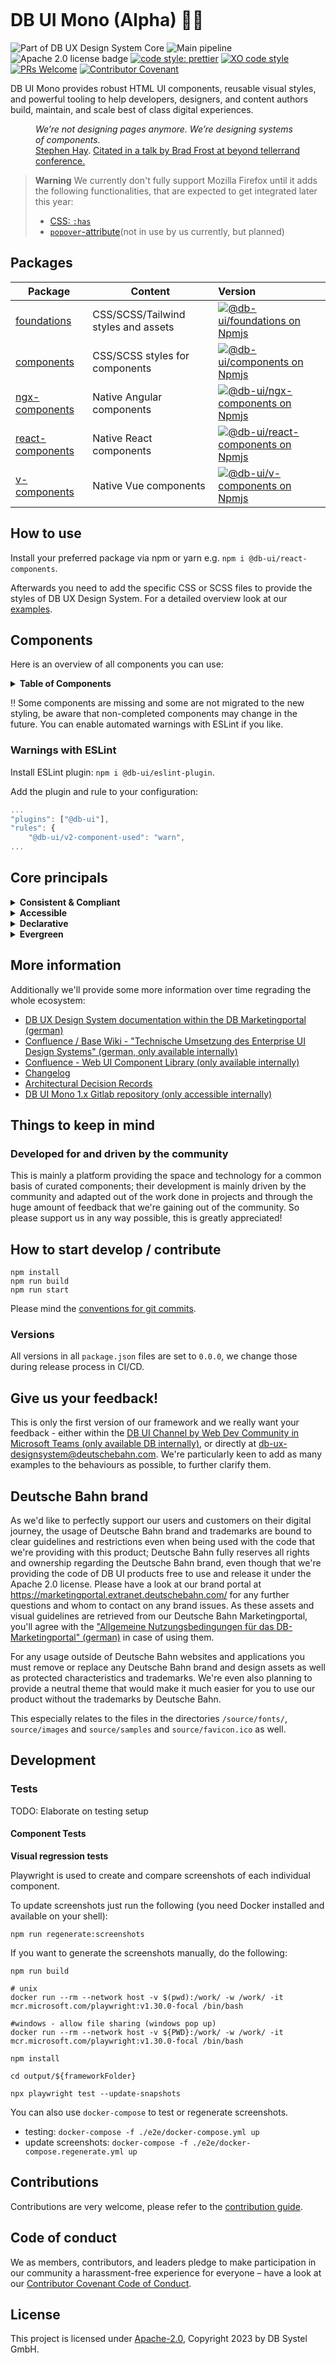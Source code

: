 <!-- markdownlint-configure-file { "MD013": false, "MD041":false } -->
<!-- markdownlint-disable MD033 MD010 -->

<img src="docs/images/header_image_0.guetzli.jpg" alt="" srcset="docs/images/header_image_0.guetzli.2x.jpg 2x, docs/images/header_image_0.guetzli.3x.jpg 3x"> <!-- width="830" height="276" //-->

# DB UI Mono (Alpha) 🚂💖

![Part of DB UX Design System Core](https://img.shields.io/badge/Part%20of-DB%20UX%20Design%20System%20Core-d7dce1.svg)
![Main pipeline](https://github.com/db-ui/mono/actions/workflows/default.yml/badge.svg)
![Apache 2.0 license badge](https://img.shields.io/badge/License-Apache_2.0-blue.svg)
[![code style: prettier](https://img.shields.io/badge/code_style-prettier-ff69b4.svg?style=flat-square)](https://github.com/prettier/prettier)
[![XO code style](https://img.shields.io/badge/code_style-XO-5ed9c7.svg)](https://github.com/xojs/xo)
[![PRs Welcome](https://img.shields.io/badge/PRs-welcome-brightgreen.svg?style=flat-square)](http://makeapullrequest.com)
[![Contributor Covenant](https://img.shields.io/badge/Contributor%20Covenant-2.0-4baaaa.svg)](CODE-OF-CONDUCT.md)

DB UI Mono provides robust HTML UI components, reusable visual styles, and powerful tooling to help developers,
designers, and content authors build, maintain, and scale best of class digital experiences.

<figure>
	<cite>We’re not designing pages anymore. We’re designing systems of components.</cite>
	<figcaption><a href="https://bradfrost.com/blog/post/bdconf-stephen-hay-presents-responsive-design-workflow/" target="_blank" rel="noopener noreferrer">Stephen Hay</a>. <a href="https://vimeo.com/67476280" title="Brad Frosts at beyond tellerrand conference regarding Atomic Design" target="_blank" rel="noopener noreferrer">Citated in a talk by Brad Frost at beyond tellerrand conference.</a></figcaption>
</figure>


> **Warning**
> We currently don't fully support Mozilla Firefox until it adds the following functionalities, that are expected to get integrated later this year:
> - [CSS: `:has`](https://caniuse.com/css-has)
> - [`popover`-attribute](https://caniuse.com/mdn-api_htmlinputelement_popovertargetaction)(not in use by us currently, but planned)


## Packages

| Package                             | Content                             | Version                                                                                                                                                                                                              |
| ----------------------------------- | ----------------------------------- | :------------------------------------------------------------------------------------------------------------------------------------------------------------------------------------------------------------------- |
| [foundations](packages/foundations) | CSS/SCSS/Tailwind styles and assets | [![@db-ui/foundations on Npmjs](https://img.shields.io/npm/v/@db-ui/foundations.svg?color=rgb%28237%2C%2028%2C%2036%29 "npm version")](https://npmjs.com/package/@db-ui/foundations "DB UI – on NPM")                |
| [components](packages/components)   | CSS/SCSS styles for components      | [![@db-ui/components on Npmjs](https://img.shields.io/npm/v/@db-ui/components.svg?color=rgb%28237%2C%2028%2C%2036%29 "npm version")](https://npmjs.com/package/@db-ui/components "DB UI – on NPM")                   |
| [ngx-components](output/angular)    | Native Angular components           | [![@db-ui/ngx-components on Npmjs](https://img.shields.io/npm/v/@db-ui/ngx-components.svg?color=rgb%28237%2C%2028%2C%2036%29 "npm version")](https://npmjs.com/package/@db-ui/ngx-components "DB UI – on NPM")       |
| [react-components](output/react)    | Native React components             | [![@db-ui/react-components on Npmjs](https://img.shields.io/npm/v/@db-ui/react-components.svg?color=rgb%28237%2C%2028%2C%2036%29 "npm version")](https://npmjs.com/package/@db-ui/react-components "DB UI – on NPM") |
| [v-components](output/vue/vue3)     | Native Vue components               | [![@db-ui/v-components on Npmjs](https://img.shields.io/npm/v/@db-ui/v-components.svg?color=rgb%28237%2C%2028%2C%2036%29 "npm version")](https://npmjs.com/package/@db-ui/v-components "DB UI – on NPM")             |

## How to use

Install your preferred package via npm or yarn e.g. `npm i @db-ui/react-components`.

Afterwards you need to add the specific CSS or SCSS files to provide the styles of DB UX Design System.
For a detailed overview look at our [examples](examples).

## Components

Here is an overview of all components you can use:

<details>
  <summary><strong>Table of Components</strong></summary>

| Name                                                    | Category          | Inside Repo | Styling | Complete | Planned for beta |
| ------------------------------------------------------- | ----------------- | :---------: | :-----: | :------: | :--------------: |
| Accordion                                               | 04 - Data-Display |     ❌      |   ❌    |    ❌    |        ✅        |
| Alert                                                   | 05 - Feedback     |     ❌      |   ❌    |    ❌    |        ✅        |
| Avatar                                                  | 04 - Data-Display |     ❌      |   ❌    |    ❌    |        ❌        |
| Backdrop                                                | 06 - Utility      |     ❌      |   ❌    |    ❌    |        ✅        |
| Badge                                                   | 05 - Feedback     |     ❌      |   ❌    |    ❌    |        ✅        |
| Bottom-Navigation                                       | 02 - Action       |     ❌      |   ❌    |    ❌    |        ❌        |
| Breadcrumbs                                             | 02 - Action       |     ❌      |   ❌    |    ❌    |        ✅        |
| [Button](packages/components/src/components/button)     | 02 - Action       |     ✅      |   v3    |    ❌    |        ✅        |
| Button-Group                                            | 02 - Action       |     ❌      |   ❌    |    ❌    |        ❌        |
| [Card](packages/components/src/components/card)         | 01 - Layout       |     ✅      |   v3    |    ❌    |        ✅        |
| Carousel                                                | 06 - Utility      |     ❌      |   ❌    |    ❌    |        ❌        |
| [Checkbox](packages/components/src/components/checkbox) | 03 - Data-Input   |     ✅      |   v3    |    ❌    |        ✅        |
| Combobox                                                | 03 - Data-Input   |     ❌      |   ❌    |    ❌    |        ❌        |
| Container                                               | 01 - Layout       |     ❌      |   ❌    |    ❌    |        ❌        |
| Date-Picker                                             | 03 - Data-Input   |     ❌      |   ❌    |    ❌    |        ❌        |
| [Divider](packages/components/src/components/divider)   | 01 - Layout       |     ✅      |   v3    |    ❌    |        ✅        |
| Drawer                                                  | 01 - Layout       |     ❌      |   ❌    |    ❌    |        ✅        |
| Dropdown                                                | 06 - Utility      |     ❌      |   ❌    |    ❌    |        ✅        |
| Floating-Button                                         | 02 - Action       |     ❌      |   ❌    |    ❌    |        ❌        |
| Footer                                                  | 01 - Layout       |     ❌      |   ❌    |    ❌    |        ✅        |
| Grid                                                    | 01 - Layout       |     ❌      |   ❌    |    ❌    |        ✅        |
| Header                                                  | 01 - Layout       |     ❌      |   ❌    |    ❌    |        ✅        |
| [Icons](packages/components/src/components/icon)        | 04 - Data-Display |     ✅      |   v3    |    ✅    |        ✅        |
| Image                                                   | 04 - Data-Display |     ❌      |   ❌    |    ❌    |        ✅        |
| Indicator                                               | 04 - Data-Display |     ❌      |   ❌    |    ❌    |        ❌        |
| Infotext                                                | 04 - Data-Display |     ❌      |   ❌    |    ❌    |        ✅        |
| [Input](packages/components/src/components/input)       | 03 - Data-Input   |     ✅      |   v3    |    ❌    |        ✅        |
| Link                                                    | 02 - Action       |     ❌      |   ❌    |    ❌    |        ✅        |
| List-Item                                               | 04 - Data-Display |     ❌      |   ❌    |    ❌    |        ✅        |
| Menu                                                    | 02 - Action       |     ❌      |   ❌    |    ❌    |        ✅        |
| Modal                                                   | 06 - Utility      |     ❌      |   ❌    |    ❌    |        ✅        |
| Notification                                            | 05 - Feedback     |     ❌      |   ❌    |    ❌    |        ✅        |
| Numbers-Field                                           | 03 - Data-Input   |     ❌      |   ❌    |    ❌    |        ❌        |
| Pagination                                              | 02 - Action       |     ❌      |   ❌    |    ❌    |        ❌        |
| Popover                                                 | 06 - Utility      |     ❌      |   ❌    |    ❌    |        ❌        |
| Progress                                                | 05 - Feedback     |     ❌      |   ❌    |    ❌    |        ❌        |
| [Radio](packages/components/src/components/radio)       | 03 - Data-Input   |     ✅      |   v3    |    ❌    |        ✅        |
| Rating                                                  | 03 - Data-Input   |     ❌      |   ❌    |    ❌    |        ❌        |
| Section                                                 | 01 - Layout       |     ❌      |   ❌    |    ❌    |        ✅        |
| [Select](packages/components/src/components/select)     | 03 - Data-Input   |     ✅      |   ✅    |    ✅    |        ✅        |
| Skeleton                                                | 05 - Feedback     |     ❌      |   ❌    |    ❌    |        ❌        |
| Slider                                                  | 03 - Data-Input   |     ❌      |   ❌    |    ❌    |        ❌        |
| Spinner                                                 | 05 - Feedback     |     ❌      |   ❌    |    ❌    |        ❌        |
| Stack/List                                              | 06 - Utility      |     ❌      |   ❌    |    ❌    |        ✅        |
| Stepper                                                 | 02 - Action       |     ❌      |   ❌    |    ❌    |        ❌        |
| Switch                                                  | 02 - Action       |     ❌      |   ❌    |    ❌    |        ❌        |
| Table                                                   | 04 - Data-Display |     ❌      |   ❌    |    ❌    |        ❌        |
| [Tabs](packages/components/src/components/tabs)         | 04 - Data-Display |     ✅      |   v2    |    ❌    |        ❌        |
| [Tag](packages/components/src/components/tag)           | 04 - Data-Display |     ✅      |   v3    |    ❌    |        ✅        |
| Text                                                    | 04 - Data-Display |     ❌      |   ❌    |    ❌    |        ✅        |
| Textarea                                                | 03 - Data-Input   |     ❌      |   ❌    |    ❌    |        ✅        |
| Timeline                                                | 04 - Data-Display |     ❌      |   ❌    |    ❌    |        ❌        |
| Time-Picker                                             | 03 - Data-Input   |     ❌      |   ❌    |    ❌    |        ❌        |
| Toggle-Button                                           | 02 - Action       |     ❌      |   ❌    |    ❌    |        ❌        |
| Tooltip                                                 | 04 - Data-Display |     ❌      |   ❌    |    ❌    |        ❌        |
| Tree                                                    | 04 - Data-Display |     ❌      |   ❌    |    ❌    |        ❌        |
| Upload                                                  | 03 - Data-Input   |     ❌      |   ❌    |    ❌    |        ❌        |

</details>

‼ Some components are missing and some are not migrated to the new styling, be aware that non-completed components may change in the future. You can enable automated warnings with ESLint if you like.

### Warnings with ESLint

Install ESLint plugin: `npm i @db-ui/eslint-plugin`.

Add the plugin and rule to your configuration:

```js
...
"plugins": ["@db-ui"],
"rules": {
	"@db-ui/v2-component-used": "warn",
...
```

## Core principals

<details>
  <summary><strong>
	Consistent & Compliant
	</strong></summary>

DB UI Mono is part of [DB UX Design System Core](https://marketingportal.extranet.deutschebahn.com/marketingportal/Design-Anwendungen/DB-UX-Design-System/Design-fuer-Apps-Web/UI-Komponenten),
that are the guidelines for any Personenverkehr Customer and Deutsche Bahn Enterprise website and web applications.

</details>

<details>
  <summary><strong>Accessible</strong></summary>

DB UI Mono leverages semantic HTML, ARIA roles, states and properties to apply our styles wherever possible, thus
enforcing correct, accessible markup. And we're quality checking this in partnership with
the [Team Digital Accessibility](https://db.de/8pei5n).

</details>
<details>
  <summary><strong>Declarative</strong></summary>

DB UI Mono uses declarative selectors instead of visual helpers to ensure our HTML class names and structure are human
read- and understandable, lean, performant and so much easier to update.

</details>
<details>
  <summary><strong>Evergreen</strong></summary>

As [DB UX Design System](https://marketingportal.extranet.deutschebahn.com/marketingportal/Design-Anwendungen/DB-UX-Design-System/Design-fuer-Apps-Web/UI-Komponenten) evolves, so does DB UI
Mono, meaning apps only need to keep their DB UI Mono package updated to ensure the latest look and feel.

</details>

## More information

Additionally we'll provide some more information over time regrading the whole ecosystem:

-   [DB UX Design System documentation within the DB Marketingportal (german)](https://marketingportal.extranet.deutschebahn.com/marketingportal/Design-Anwendungen/DB-UX-Design-System/Design-fuer-Apps-Web/UI-Komponenten)
-   [Confluence / Base Wiki - "Technische Umsetzung des Enterprise UI Design Systems" (german, only available internally)](https://db.de/pu8moh)
-   [Confluence - Web UI Component Library (only available internally)](https://db.de/1tyr73)
-   [Changelog](https://github.com/db-ui/core/blob/main/CHANGELOG.md)
-   [Architectural Decision Records](https://github.com/db-ui/core/tree/main/docs/adr)
-   [DB UI Mono 1.x Gitlab repository (only accessible internally)](https://db.de/4cwtyn/)

## Things to keep in mind

### Developed for and driven by the community

This is mainly a platform providing the space and technology for a common basis of curated components; their development
is mainly driven by the community and adapted out of the work done in projects and through the huge amount of feedback
that we're gaining out of the community. So please support us in any way possible, this is greatly appreciated!

## How to start develop / contribute

```shell
npm install
npm run build
npm run start
```

Please mind the [conventions for git commits](/docs/conventions.adoc#user-content-git-commits-conventions).

### Versions

All versions in all `package.json` files are set to `0.0.0`, we change those during release process in CI/CD.

<!-- markdownlint-disable MD026 -->

## Give us your feedback!

<!-- markdownlint-disable MD026 -->

<!-- markdownlint-disable MD033 -->

This is only the first version of our framework and we really want your feedback - either within
the <a href="https://db.de/krnm74" target="_blank" rel="noopener noreferrer">DB UI Channel by Web Dev Community in
Microsoft Teams (only available DB internally)</a>, or directly
at [db-ux-designsystem@deutschebahn.com](mailto:db-ux-designsystem@deutschebahn.com). <!-- markdownlint-disable MD033 -->
We're particularly keen to add as many examples to the behaviours as possible, to further clarify them.

## Deutsche Bahn brand

As we'd like to perfectly support our users and customers on their digital journey, the usage of Deutsche Bahn brand and
trademarks are bound to clear guidelines and restrictions even when being used with the code that we're providing with
this product; Deutsche Bahn fully reserves all rights and ownership regarding the Deutsche Bahn brand, even though that
we're providing the code of DB UI products free to use and release it under the Apache 2.0 license.
Please have a look at our brand portal at <https://marketingportal.extranet.deutschebahn.com/> for any further questions
and whom to contact on any brand issues. As these assets and visual guidelines are retrieved from our Deutsche Bahn
Marketingportal, you'll agree with
the ["Allgemeine Nutzungsbedingungen für das DB-Marketingportal" (german)](https://marketingportal.extranet.deutschebahn.com/marketingportal/Nutzungsbedingungen-9702684#)
in case of using them.

For any usage outside of Deutsche Bahn websites and applications you must remove or replace any Deutsche Bahn brand and
design assets as well as protected characteristics and trademarks. We're even also planning to provide a neutral theme
that would make it much easier for you to use our product without the trademarks by Deutsche Bahn.

This especially relates to the files in the directories `/source/fonts/`, `source/images` and `source/samples`
and `source/favicon.ico` as well.

## Development

### Tests

TODO: Elaborate on testing setup

#### Component Tests

**Visual regression tests**

Playwright is used to create and compare screenshots of each individual component.

To update screenshots just run the following (you need Docker installed and available on your shell):

```shell
npm run regenerate:screenshots
```

If you want to generate the screenshots manually, do the following:

```shell
npm run build

# unix
docker run --rm --network host -v $(pwd):/work/ -w /work/ -it mcr.microsoft.com/playwright:v1.30.0-focal /bin/bash

#windows - allow file sharing (windows pop up)
docker run --rm --network host -v ${PWD}:/work/ -w /work/ -it mcr.microsoft.com/playwright:v1.30.0-focal /bin/bash

npm install

cd output/${frameworkFolder}

npx playwright test --update-snapshots
```

You can also use `docker-compose` to test or regenerate screenshots.

-   testing: `docker-compose -f ./e2e/docker-compose.yml up`
-   update screenshots: `docker-compose -f ./e2e/docker-compose.regenerate.yml up`

## Contributions

Contributions are very welcome, please refer to the [contribution guide](CONTRIBUTING.md).

## Code of conduct

We as members, contributors, and leaders pledge to make participation in our
community a harassment-free experience for everyone – have a look at
our [Contributor Covenant Code of Conduct](CODE-OF-CONDUCT.md).

## License

This project is licensed under [Apache-2.0](LICENSE), Copyright 2023 by DB Systel GmbH.
